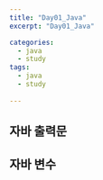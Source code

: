 ```yaml
---
title: "Day01_Java"
excerpt: "Day01_Java"

categories:
  - java
  - study
tags:
  - java
  - study
  
---
```


## 자바 출력문


## 자바 변수

